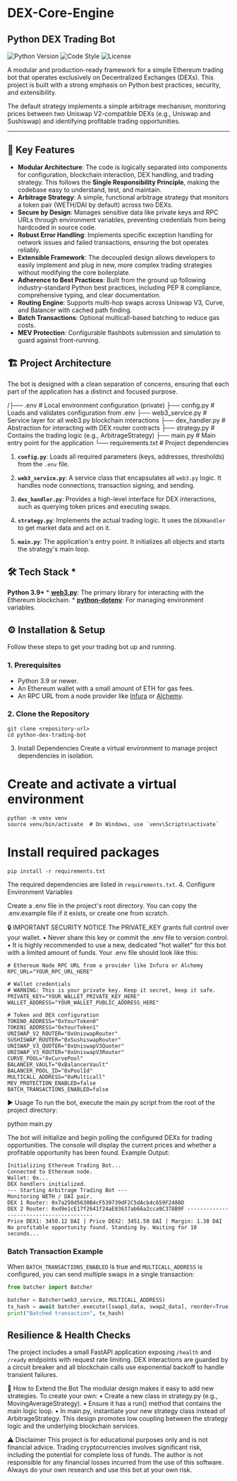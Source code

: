# DEX-Core-Engine
## Python DEX Trading Bot

![Python Version](https://img.shields.io/badge/python-3.9+-blue.svg)
![Code Style](https://img.shields.io/badge/code%20style-black-000000.svg)
![License](https://img.shields.io/badge/license-MIT-green.svg)

A modular and production-ready framework for a simple Ethereum trading bot that operates exclusively on Decentralized Exchanges (DEXs). This project is built with a strong emphasis on Python best practices, security, and extensibility.

The default strategy implements a simple arbitrage mechanism, monitoring prices between two Uniswap V2-compatible DEXs (e.g., Uniswap and Sushiswap) and identifying profitable trading opportunities.

***

## 🚀 Key Features

* **Modular Architecture**: 
The code is logically separated into components for configuration, blockchain interaction, DEX handling, and trading strategy. 
This follows the **Single Responsibility Principle**, making the codebase easy to understand, test, and maintain.
* **Arbitrage Strategy**: A simple, functional arbitrage strategy that monitors a token pair (WETH/DAI by default) across two DEXs.
* **Secure by Design**: Manages sensitive data like private keys and RPC URLs through environment variables, preventing credentials from being hardcoded in source code.
* **Robust Error Handling**: Implements specific exception handling for network issues and failed transactions, ensuring the bot operates reliably.
* **Extensible Framework**: The decoupled design allows developers to easily implement and plug in new, more complex trading strategies without modifying the core boilerplate.
* **Adherence to Best Practices**: Built from the ground up following industry-standard Python best practices, including PEP 8 compliance, comprehensive typing, and clear documentation.
* **Routing Engine**: Supports multi-hop swaps across Uniswap V3, Curve, and Balancer with cached path finding.
* **Batch Transactions**: Optional multicall-based batching to reduce gas costs.
* **MEV Protection**: Configurable flashbots submission and simulation to guard against front-running.

## 🏗️ Project Architecture

The bot is designed with a clean separation of concerns, ensuring that each part of the application has a distinct and focused purpose.

  /├── .env # Local environment configuration (private)
   ├── config.py # Loads and validates configuration from .env
   ├── web3_service.py # Service layer for all web3.py blockchain interactions
   ├── dex_handler.py # Abstraction for interacting with DEX router contracts
   ├── strategy.py # Contains the trading logic (e.g., ArbitrageStrategy)
   ├── main.py # Main entry point for the application
   └── requirements.txt # Project dependencies


1. **`config.py`**: Loads all required parameters (keys, addresses, thresholds) from the `.env` file. 

2. **`web3_service.py`**: A service class that encapsulates all `web3.py` logic. It handles node connections, transaction signing, and sending. 

3. **`dex_handler.py`**: Provides a high-level interface for DEX interactions, such as querying token prices and executing swaps. 

4. **`strategy.py`**: Implements the actual trading logic. It uses the `DEXHandler` to get market data and act on it. 

5. **`main.py`**: The application's entry point. It initializes all objects and starts the strategy's main loop. 

## 🛠️ Tech Stack * 
**Python 3.9+** * 
**[web3.py](https://github.com/ethereum/web3.py)**: The primary library for interacting with the Ethereum blockchain. * 
**[python-dotenv](https://github.com/theskumar/python-dotenv)**: For managing environment variables. 

## ⚙️ Installation & Setup 
Follow these steps to get your trading bot up and running. 

### 1. Prerequisites 
* Python 3.9 or newer. 
* An Ethereum wallet with a small amount of ETH for gas fees. 
* An RPC URL from a node provider like [Infura](https://infura.io/) or [Alchemy](https://www.alchemy.com/). 

### 2. Clone the Repository 

```
git clone <repository-url>
cd python-dex-trading-bot
```

3. Install Dependencies
Create a virtual environment to manage project dependencies in isolation.

# Create and activate a virtual environment
```
python -m venv venv
source venv/bin/activate  # On Windows, use `venv\Scripts\activate`
```
# Install required packages
```
pip install -r requirements.txt
```
The required dependencies are listed in `requirements.txt`.
4. Configure Environment Variables
   
Create a .env file in the project's root directory. You can copy the .env.example file if it exists, or create one from scratch.

🔒 IMPORTANT SECURITY NOTICE The PRIVATE_KEY grants full control over your wallet.
• Never share this key or commit the .env file to version control.
• It is highly recommended to use a new, dedicated "hot wallet" for this bot with a limited amount of funds.
Your .env file should look like this:
```
# Ethereum Node RPC URL from a provider like Infura or Alchemy
RPC_URL="YOUR_RPC_URL_HERE"

# Wallet credentials
# WARNING: This is your private key. Keep it secret, keep it safe.
PRIVATE_KEY="YOUR_WALLET_PRIVATE_KEY_HERE"
WALLET_ADDRESS="YOUR_WALLET_PUBLIC_ADDRESS_HERE"

# Token and DEX configuration
TOKEN0_ADDRESS="0xYourToken0"
TOKEN1_ADDRESS="0xYourToken1"
UNISWAP_V2_ROUTER="0xUniswapRouter"
SUSHISWAP_ROUTER="0xSushiswapRouter"
UNISWAP_V3_QUOTER="0xUniswapV3Quoter"
UNISWAP_V3_ROUTER="0xUniswapV3Router"
CURVE_POOL="0xCurvePool"
BALANCER_VAULT="0xBalancerVault"
BALANCER_POOL_ID="0xPoolId"
MULTICALL_ADDRESS="0xMulticall"
MEV_PROTECTION_ENABLED=false
BATCH_TRANSACTIONS_ENABLED=false
```

▶️ Usage
To run the bot, execute the main.py script from the root of the project directory:

python main.py

The bot will initialize and begin polling the configured DEXs for trading opportunities. The console will display the current prices and whether a profitable opportunity has been found.
Example Output:
```
Initializing Ethereum Trading Bot... 
Connected to Ethereum node. 
Wallet: 0x... 
DEX handlers initialized. 
--- Starting Arbitrage Trading Bot --- 
Monitoring WETH / DAI pair. 
DEX 1 Router: 0x7a250d5630B4cF539739dF2C5dAcb4c659F2488D 
DEX 2 Router: 0xd9e1cE17f2641f24aE83637ab66a2cca9C378B9F ---------------------------------------- 
Price DEX1: 3450.12 DAI | Price DEX2: 3451.50 DAI | Margin: 1.38 DAI
No profitable opportunity found. Standing by. Waiting for 10 seconds...
```

### Batch Transaction Example

When `BATCH_TRANSACTIONS_ENABLED` is true and `MULTICALL_ADDRESS` is
configured, you can send multiple swaps in a single transaction:

```python
from batcher import Batcher

batcher = Batcher(web3_service, MULTICALL_ADDRESS)
tx_hash = await batcher.execute([swap1_data, swap2_data], reorder=True)
print("Batched transaction", tx_hash)
```

## Resilience & Health Checks

The project includes a small FastAPI application exposing `/health` and `/ready`
endpoints with request rate limiting. DEX interactions are guarded by a circuit
breaker and all blockchain calls use exponential backoff to handle transient
failures.

🧩 How to Extend the Bot
The modular design makes it easy to add new strategies. To create your own:
• Create a new class in strategy.py (e.g., MovingAverageStrategy).
• Ensure it has a run() method that contains the main logic loop.
• In main.py, instantiate your new strategy class instead of ArbitrageStrategy.
This design promotes low coupling between the strategy logic and the underlying blockchain services.

⚠️ Disclaimer
This project is for educational purposes only and is not financial advice. Trading cryptocurrencies involves significant risk, including the potential for complete loss of funds. The author is not responsible for any financial losses incurred from the use of this software. Always do your own research and use this bot at your own risk.
